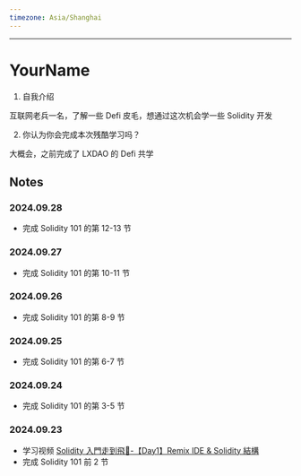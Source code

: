 ```yaml
---
timezone: Asia/Shanghai
---
```


---

# YourName

1. 自我介绍

互联网老兵一名，了解一些 Defi 皮毛，想通过这次机会学一些 Solidity 开发

2. 你认为你会完成本次残酷学习吗？

大概会，之前完成了 LXDAO 的 Defi 共学
   
## Notes

<!-- Content_START -->
### 2024.09.28
- 完成 Solidity 101 的第 12-13 节

### 2024.09.27
- 完成 Solidity 101 的第 10-11 节

### 2024.09.26
- 完成 Solidity 101 的第 8-9 节

### 2024.09.25
- 完成 Solidity 101 的第 6-7 节

### 2024.09.24
- 完成 Solidity 101 的第 3-5 节

### 2024.09.23

- 学习视频 [Solidity 入門走到飛🚀-【Day1】Remix IDE & Solidity 結構
](https://www.youtube.com/watch?v=KWW9Y09erDM&list=PL-edkZcvwC5a7qIaHG4Rsj6DkOM3YH3eT)
- 完成 Solidity 101 前 2 节
  
### 

<!-- Content_END -->
